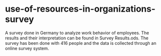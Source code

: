 # use-of-resources-in-organizations-survey
A survey done in Germany to analyze work behavior of employees.
The results and their interpretation can be found in Survey Results.ods.
The survey has been done with 416 people and the data is collected through an online survey system.

